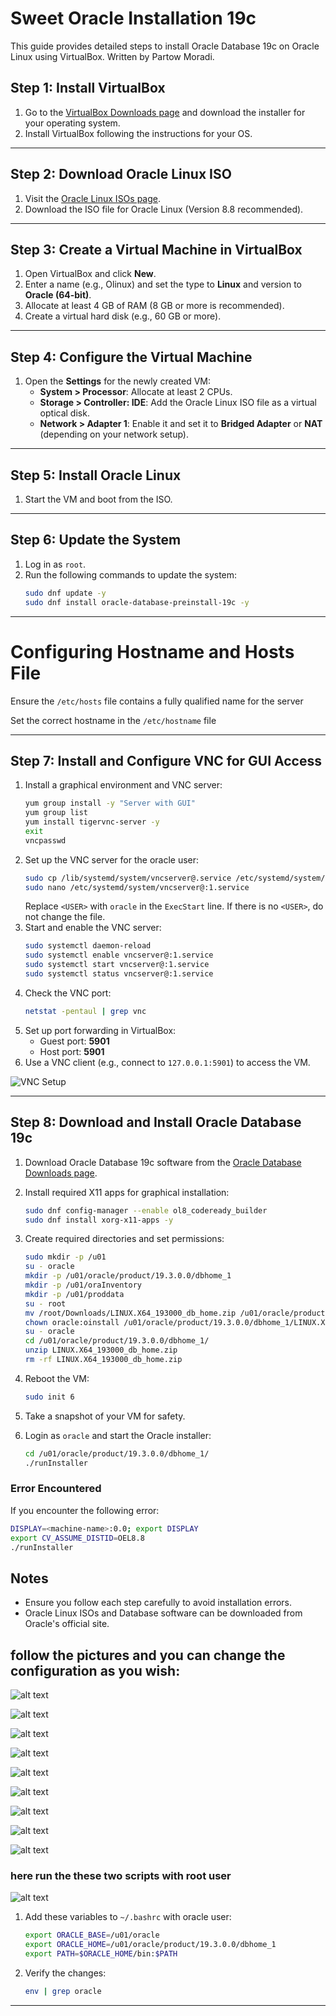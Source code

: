 # Sweet Oracle Installation 19c

This guide provides detailed steps to install Oracle Database 19c on Oracle Linux using VirtualBox. Written by Partow Moradi.

## Step 1: Install VirtualBox
1. Go to the [VirtualBox Downloads page](https://www.virtualbox.org/wiki/Downloads) and download the installer for your operating system.
2. Install VirtualBox following the instructions for your OS.

---

## Step 2: Download Oracle Linux ISO
1. Visit the [Oracle Linux ISOs page](https://yum.oracle.com/oracle-linux-isos.html).
2. Download the ISO file for Oracle Linux (Version 8.8 recommended).

---

## Step 3: Create a Virtual Machine in VirtualBox
1. Open VirtualBox and click **New**.
2. Enter a name (e.g., Olinux) and set the type to **Linux** and version to **Oracle (64-bit)**.
3. Allocate at least 4 GB of RAM (8 GB or more is recommended).
4. Create a virtual hard disk (e.g., 60 GB or more).

---

## Step 4: Configure the Virtual Machine
1. Open the **Settings** for the newly created VM:
   - **System > Processor**: Allocate at least 2 CPUs.
   - **Storage > Controller: IDE**: Add the Oracle Linux ISO file as a virtual optical disk.
   - **Network > Adapter 1**: Enable it and set it to **Bridged Adapter** or **NAT** (depending on your network setup).

---

## Step 5: Install Oracle Linux
1. Start the VM and boot from the ISO.

---

## Step 6: Update the System
1. Log in as `root`.
2. Run the following commands to update the system:
   ```bash
   sudo dnf update -y
   sudo dnf install oracle-database-preinstall-19c -y
   ```

---
# Configuring Hostname and Hosts File

Ensure the `/etc/hosts` file contains a fully qualified name for the server


Set the correct hostname in the `/etc/hostname` file


---

## Step 7: Install and Configure VNC for GUI Access
1. Install a graphical environment and VNC server:
   ```bash
   yum group install -y "Server with GUI"
   yum group list
   yum install tigervnc-server -y
   exit
   vncpasswd
   ```
2. Set up the VNC server for the oracle user:
   ```bash
   sudo cp /lib/systemd/system/vncserver@.service /etc/systemd/system/vncserver@:1.service
   sudo nano /etc/systemd/system/vncserver@:1.service
   ```
   Replace `<USER>` with `oracle` in the `ExecStart` line. If there is no `<USER>`, do not change the file.
3. Start and enable the VNC server:
   ```bash
   sudo systemctl daemon-reload
   sudo systemctl enable vncserver@:1.service
   sudo systemctl start vncserver@:1.service
   sudo systemctl status vncserver@:1.service
   ```
4. Check the VNC port:
   ```bash
   netstat -pentaul | grep vnc
   ```
5. Set up port forwarding in VirtualBox:
   - Guest port: **5901**
   - Host port: **5901**
6. Use a VNC client (e.g., connect to `127.0.0.1:5901`) to access the VM.

![VNC Setup](image.png)

---

## Step 8: Download and Install Oracle Database 19c
1. Download Oracle Database 19c software from the [Oracle Database Downloads page](https://www.oracle.com/de/database/technologies/oracle19c-linux-downloads.html).

2. Install required X11 apps for graphical installation:
   ```bash
   sudo dnf config-manager --enable ol8_codeready_builder
   sudo dnf install xorg-x11-apps -y
   ```
3. Create required directories and set permissions:
   ```bash
   sudo mkdir -p /u01
   su - oracle
   mkdir -p /u01/oracle/product/19.3.0.0/dbhome_1
   mkdir -p /u01/oraInventory
   mkdir -p /u01/proddata
   su - root
   mv /root/Downloads/LINUX.X64_193000_db_home.zip /u01/oracle/product/19.3.0.0/dbhome_1/
   chown oracle:oinstall /u01/oracle/product/19.3.0.0/dbhome_1/LINUX.X64_193000_db_home.zip
   su - oracle
   cd /u01/oracle/product/19.3.0.0/dbhome_1/
   unzip LINUX.X64_193000_db_home.zip
   rm -rf LINUX.X64_193000_db_home.zip
   ```
4. Reboot the VM:
   ```bash
   sudo init 6
   ```
5. Take a snapshot of your VM for safety.
6. Login as `oracle` and start the Oracle installer:
   ```bash
   cd /u01/oracle/product/19.3.0.0/dbhome_1/
   ./runInstaller
   ```

### Error Encountered
If you encounter the following error:
```bash
DISPLAY=<machine-name>:0.0; export DISPLAY
export CV_ASSUME_DISTID=OEL8.8
./runInstaller
```



## Notes
- Ensure you follow each step carefully to avoid installation errors.
- Oracle Linux ISOs and Database software can be downloaded from Oracle's official site.


## follow the pictures and you can change the configuration as you wish:

![alt text](image.png)

![alt text](image-1.png)

![alt text](image-2.png)

![alt text](image-3.png)

![alt text](image-4.png)

![alt text](image-5.png)

![alt text](image-6.png)

![alt text](image-7.png)

![alt text](image-8.png)

### here run the these two scripts with root user 
![alt text](image-9.png)

1. Add these variables to `~/.bashrc` with oracle user:
   ```bash
   export ORACLE_BASE=/u01/oracle
   export ORACLE_HOME=/u01/oracle/product/19.3.0.0/dbhome_1
   export PATH=$ORACLE_HOME/bin:$PATH
   ```
2. Verify the changes:
   ```bash
   env | grep oracle
   ```

---